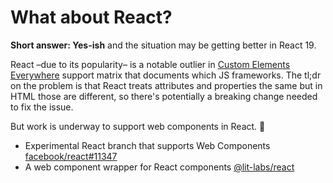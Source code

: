 # What about React?

**Short answer: Yes-ish** and the situation may be getting better in React 19.

React –due to its popularity– is a notable outlier in [Custom Elements Everywhere](https://custom-elements-everywhere.com/) support matrix that documents which JS frameworks. The tl;dr on the problem is that React treats attributes and properties the same but in HTML those are different, so there's potentially a breaking change needed to fix the issue.

But work is underway to support web components in React. 🙌

- Experimental React branch that supports Web Components [facebook/react#11347](https://github.com/facebook/react/issues/11347#issuecomment-988970952)
- A web component wrapper for React components [@lit-labs/react](https://www.npmjs.com/package/@lit-labs/react)
